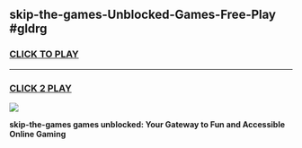 
## skip-the-games-Unblocked-Games-Free-Play #gldrg
<h3>
<a href="https://us.freeplayer.one?title=skip-the-games&ref=9M">CLICK TO PLAY</a></h3>
<hr>

<h3>
<a href="https://us.freeplayer.one?title=skip-the-games&ref=9M">CLICK 2 PLAY</a>
  
</h3>

<a href="https://us.freeplayer.one?title=skip-the-games&ref=9M"><img src="https://clearcache.store/games.png"></a>


**skip-the-games games unblocked: Your Gateway to Fun and Accessible Online Gaming**
